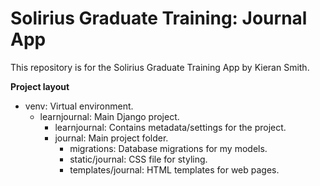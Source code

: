 # Solirius Graduate Training: Journal App
This repository is for the Solirius Graduate Training App by Kieran Smith.

**Project layout**
- venv: Virtual environment.
  - learnjournal: Main Django project.
    - learnjournal: Contains metadata/settings for the project.
    - journal: Main project folder.
      - migrations: Database migrations for my models.
      - static/journal: CSS file for styling.
      - templates/journal: HTML templates for web pages.